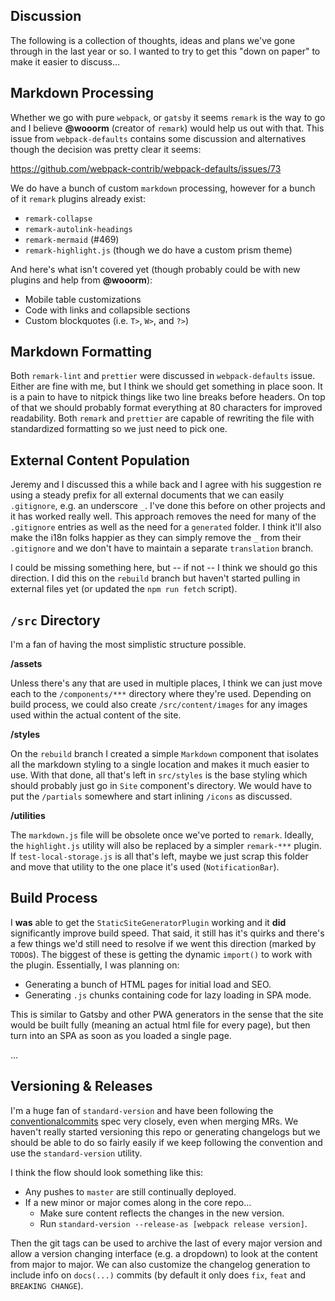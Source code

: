 Discussion
----------

The following is a collection of thoughts, ideas and plans we've gone through
in the last year or so. I wanted to try to get this "down on paper" to make it
easier to discuss...


## Markdown Processing

Whether we go with pure `webpack`, or `gatsby` it seems `remark` is the way to
go and I believe __@wooorm__ (creator of `remark`) would help us out with that.
This issue from `webpack-defaults` contains some discussion and alternatives
though the decision was pretty clear it seems:

https://github.com/webpack-contrib/webpack-defaults/issues/73

We do have a bunch of custom `markdown` processing, however for a bunch of it
`remark` plugins already exist:

- `remark-collapse`
- `remark-autolink-headings`
- `remark-mermaid` (#469)
- `remark-highlight.js` (though we do have a custom prism theme)

And here's what isn't covered yet (though probably could be with new plugins
and help from __@wooorm__):

- Mobile table customizations
- Code with links and collapsible sections
- Custom blockquotes (i.e. `T>`, `W>`, and `?>`)


## Markdown Formatting

Both `remark-lint` and `prettier` were discussed in `webpack-defaults` issue.
Either are fine with me, but I think we should get something in place soon. It
is a pain to have to nitpick things like two line breaks before headers. On top
of that we should probably format everything at 80 characters for improved
readability. Both `remark` and `prettier` are capable of rewriting the file
with standardized formatting so we just need to pick one.


## External Content Population

Jeremy and I discussed this a while back and I agree with his suggestion re
using a steady prefix for all external documents that we can easily
`.gitignore`, e.g. an underscore `_`. I've done this before on other projects
and it has worked really well. This approach removes the need for many of the
`.gitignore` entries as well as the need for a `generated` folder. I think
it'll also make the i18n folks happier as they can simply remove the `_` from
their `.gitignore` and we don't have to maintain a separate `translation`
branch.

I could be missing something here, but -- if not -- I think we should go this
direction. I did this on the `rebuild` branch but haven't started pulling in
external files yet (or updated the `npm run fetch` script).


## `/src` Directory

I'm a fan of having the most simplistic structure possible.

__/assets__

Unless there's any that are used in multiple places, I think we can just move
each to the `/components/***` directory where they're used. Depending on build
process, we could also create `/src/content/images` for any images used within
the actual content of the site.

__/styles__

On the `rebuild` branch I created a simple `Markdown` component that isolates
all the markdown styling to a single location and makes it much easier to use.
With that done, all that's left in `src/styles` is the base styling which
should probably just go in `Site` component's directory. We would have to put
the `/partials` somewhere and start inlining `/icons` as discussed.

__/utilities__

The `markdown.js` file will be obsolete once we've ported to `remark`. Ideally,
the `highlight.js` utility will also be replaced by a simpler `remark-***`
plugin. If `test-local-storage.js` is all that's left, maybe we just scrap this
folder and move that utility to the one place it's used (`NotificationBar`).


## Build Process

I __was__ able to get the `StaticSiteGeneratorPlugin` working and it __did__
significantly improve build speed. That said, it still has it's quirks and
there's a few things we'd still need to resolve if we went this direction
(marked by `TODO`s). The biggest of these is getting the dynamic `import()` to
work with the plugin. Essentially, I was planning on:

- Generating a bunch of HTML pages for initial load and SEO.
- Generating `.js` chunks containing code for lazy loading in SPA mode.

This is similar to Gatsby and other PWA generators in the sense that the site
would be built fully (meaning an actual html file for every page), but then
turn into an SPA as soon as you loaded a single page.

...


## Versioning & Releases

I'm a huge fan of `standard-version` and have been following the
[conventionalcommits][1] spec very closely, even when merging MRs. We haven't
really started versioning this repo or generating changelogs but we should be
able to do so fairly easily if we keep following the convention and use the
`standard-version` utility.

I think the flow should look something like this:

- Any pushes to `master` are still continually deployed.
- If a new minor or major comes along in the core repo...
  - Make sure content reflects the changes in the new version.
  - Run `standard-version --release-as [webpack release version]`.

Then the git tags can be used to archive the last of every major version and
allow a version changing interface (e.g. a dropdown) to look at the content
from major to major. We can also customize the changelog generation to include
info on `docs(...)` commits (by default it only does `fix`, `feat` and
`BREAKING CHANGE`).


[1]: http://conventionalcommits.org/
